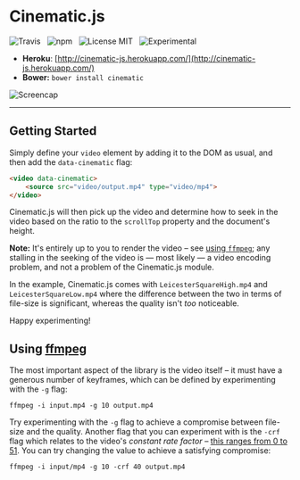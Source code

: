 # Cinematic.js

![Travis](http://img.shields.io/travis/Wildhoney/Cinematic.js.svg?style=flat)
&nbsp;
![npm](http://img.shields.io/npm/v/cinematic.svg?style=flat)
&nbsp;
![License MIT](http://img.shields.io/badge/License-MIT-lightgrey.svg?style=flat)
&nbsp;
![Experimental](http://img.shields.io/badge/%20!%20%20-experimental-blue.svg?style=flat)

* **Heroku**: [http://cinematic-js.herokuapp.com/](http://cinematic-js.herokuapp.com/)
* **Bower:** `bower install cinematic`

![Screencap](http://i.imgur.com/XrMDCcY.gif)

---

## Getting Started

Simply define your `video` element by adding it to the DOM as usual, and then add the `data-cinematic` flag:

```html
<video data-cinematic>
    <source src="video/output.mp4" type="video/mp4">
</video>
```

Cinematic.js will then pick up the video and determine how to seek in the video based on the ratio to the `scrollTop` property and the document's height.

**Note:** It's entirely up to you to render the video &ndash; see <a href="#using-ffmpeg">using `ffmpeg`</a>; any stalling in the seeking of the video is &mdash; most likely &mdash; a video encoding problem, and not a problem of the Cinematic.js module.

In the example, Cinematic.js comes with `LeicesterSquareHigh.mp4` and `LeicesterSquareLow.mp4` where the difference between the two in terms of file-size is significant, whereas the quality isn't *too* noticeable.

Happy experimenting!

## Using [ffmpeg](https://www.ffmpeg.org/)

The most important aspect of the library is the video itself &ndash; it must have a generous number of keyframes, which can be defined by experimenting with the `-g` flag:

`ffmpeg -i input.mp4 -g 10 output.mp4`

Try experimenting with the `-g` flag to achieve a compromise between file-size and the quality. Another flag that you can experiment with is the `-crf` flag which relates to the video's *constant rate factor* &ndash; [this ranges from 0 to 51](http://superuser.com/questions/677576/what-is-crf-used-for-in-ffmpeg/677580#677580). You can try changing the value to achieve a satisfying compromise:

`ffmpeg -i input/mp4 -g 10 -crf 40 output.mp4`